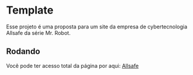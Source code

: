 # Template

Esse projeto é uma proposta para um site da empresa de cybertecnologia Allsafe da série Mr. Robot.

## Rodando

Você pode ter acesso total da página por aqui: [Allsafe](https://dbo-2021.github.io/toy-project-DarkPixel100/)
